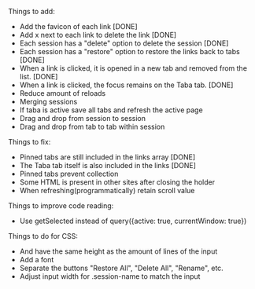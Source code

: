 Things to add:

- Add the favicon of each link [DONE]
- Add x next to each link to delete the link [DONE]
- Each session has a "delete" option to delete the session [DONE]
- Each session has a "restore" option to restore the links back to tabs [DONE]
- When a link is clicked, it is opened in a new tab and removed from the list. [DONE]
- When a link is clicked, the focus remains on the Taba tab. [DONE]
- Reduce amount of reloads
- Merging sessions
- If taba is active save all tabs and refresh the active page
- Drag and drop from session to session
- Drag and drop from tab to tab within session


Things to fix:

- Pinned tabs are still included in the links array [DONE]
- The Taba tab itself is also included in the links [DONE]
- Pinned tabs prevent collection
- Some HTML is present in other sites after closing the holder
- When refreshing(programmatically) retain scroll value

Things to improve code reading:

- Use getSelected instead of query({active: true, currentWindow: true})

Things to do for CSS:
- And have the same height as the amount of lines of the input
- Add a font
- Separate the buttons "Restore All", "Delete All", "Rename", etc.
- Adjust input width for .session-name to match the input